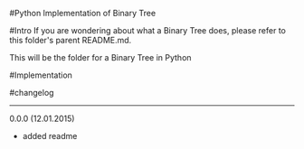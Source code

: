 #Python Implementation of Binary Tree

#Intro
If you are wondering about what a Binary Tree does, please refer to this folder's parent README.md.

This will be the folder for a Binary Tree in Python

#Implementation



#changelog
***

0.0.0 (12.01.2015)
* added readme
